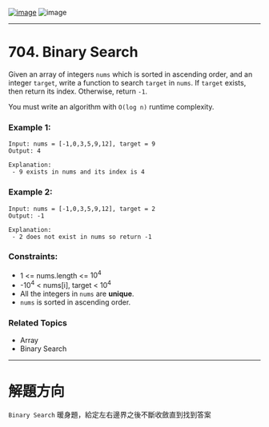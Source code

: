 [![image](https://img.shields.io/badge/Leetcode-Link-blue?logo=leetcode)](https://leetcode.com/problems/binary-search/)
![image](https://img.shields.io/badge/Difficulty-Easy-green)

---

# 704. Binary Search

Given an array of integers `nums` which is sorted in ascending order, and an integer `target`, write a function to search `target` in `nums`. If `target` exists, then return its index. Otherwise, return `-1`.

You must write an algorithm with `O(log n)` runtime complexity.

### Example 1:

```
Input: nums = [-1,0,3,5,9,12], target = 9
Output: 4

Explanation:
 - 9 exists in nums and its index is 4
```

### Example 2:

```
Input: nums = [-1,0,3,5,9,12], target = 2
Output: -1

Explanation:
 - 2 does not exist in nums so return -1
```

### Constraints:

- 1 <= nums.length <= $10^4$
- -$10^4$ < nums[i], target < $10^4$
- All the integers in `nums` are **unique**.
- `nums` is sorted in ascending order.

### Related Topics

- Array
- Binary Search
  
---

# 解題方向

`Binary Search` 暖身題，給定左右邊界之後不斷收斂直到找到答案
